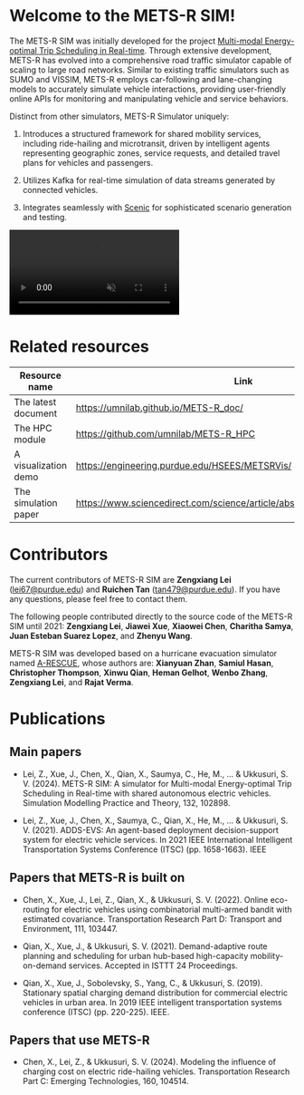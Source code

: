 # Welcome to the METS-R SIM!

The METS-R SIM was initially developed for the project [Multi-modal Energy-optimal Trip Scheduling in Real-time](https://www.osti.gov/biblio/1859675). Through extensive development, METS-R has evolved into a comprehensive road traffic simulator capable of scaling to large road networks. Similar to existing traffic simulators such as SUMO and VISSIM, METS-R employs car-following and lane-changing models to accurately simulate vehicle interactions, providing user-friendly online APIs for monitoring and manipulating vehicle and service behaviors.

Distinct from other simulators, METS-R Simulator uniquely:

1. Introduces a structured framework for shared mobility services, including ride-hailing and microtransit, driven by intelligent agents representing geographic zones, service requests, and detailed travel plans for vehicles and passengers.

2. Utilizes Kafka for real-time simulation of data streams generated by connected vehicles.

3. Integrates seamlessly with [Scenic](https://docs.scenic-lang.org/en/latest/language_reference.html) for sophisticated scenario generation and testing.

<video src="https://user-images.githubusercontent.com/7522913/203042173-8eaa13db-bcdc-4fc3-aa54-40d3640fa6ee.mp4" data-canonical-src="https://user-images.githubusercontent.com/7522913/203042173-8eaa13db-bcdc-4fc3-aa54-40d3640fa6ee.mp4" controls="controls" muted="muted" class="d-block rounded-bottom-2 border-top width-fit" style="max-height:640px;">
</video>

# Related resources

| Resource name      | Link      |
| ------------- | ------------- |
| The latest document | https://umnilab.github.io/METS-R_doc/ |
| The HPC module | https://github.com/umnilab/METS-R_HPC |
| A visualization demo | https://engineering.purdue.edu/HSEES/METSRVis/ |
| The simulation paper | https://www.sciencedirect.com/science/article/abs/pii/S1569190X24000121 |


# Contributors
The current contributors of METS-R SIM are **Zengxiang Lei** (lei67@purdue.edu) and **Ruichen Tan** (tan479@purdue.edu). If you have any questions, please feel free to contact them.

The following people contributed directly to the source code of the METS-R SIM until 2021: **Zengxiang Lei**, **Jiawei Xue**, **Xiaowei Chen**, **Charitha Samya**, **Juan Esteban Suarez Lopez**, and **Zhenyu Wang**.

METS-R SIM was developed based on a hurricane evacuation simulator named [A-RESCUE](https://github.com/umnilab/A_RESCUE), whose authors are: **Xianyuan Zhan**, **Samiul Hasan**, **Christopher Thompson**, **Xinwu Qian**, **Heman Gelhot**, **Wenbo Zhang**, **Zengxiang Lei**, and **Rajat Verma**.

# Publications

## Main papers
+ Lei, Z., Xue, J., Chen, X., Qian, X., Saumya, C., He, M., ... & Ukkusuri, S. V. (2024). METS-R SIM: A simulator for Multi-modal Energy-optimal Trip Scheduling in Real-time with shared autonomous electric vehicles. Simulation Modelling Practice and Theory, 132, 102898.

+ Lei, Z., Xue, J., Chen, X., Saumya, C., Qian, X., He, M., ... & Ukkusuri, S. V. (2021). ADDS-EVS: An agent-based deployment decision-support system for electric vehicle services. In 2021 IEEE International Intelligent Transportation Systems Conference (ITSC) (pp. 1658-1663). IEEE

## Papers that METS-R is built on
+ Chen, X., Xue, J., Lei, Z., Qian, X., & Ukkusuri, S. V. (2022). Online eco-routing for electric vehicles using combinatorial multi-armed bandit with estimated covariance. Transportation Research Part D: Transport and Environment, 111, 103447.

+ Qian, X., Xue, J., & Ukkusuri, S. V. (2021). Demand-adaptive route planning and scheduling for urban hub-based high-capacity mobility-on-demand services. Accepted in ISTTT 24 Proceedings.

+  Qian, X., Xue, J., Sobolevsky, S., Yang, C., & Ukkusuri, S. (2019). Stationary spatial charging demand distribution for commercial electric vehicles in urban area. In 2019 IEEE intelligent transportation systems conference (ITSC) (pp. 220-225). IEEE.


## Papers that use METS-R
+ Chen, X., Lei, Z., & Ukkusuri, S. V. (2024). Modeling the influence of charging cost on electric ride-hailing vehicles. Transportation Research Part C: Emerging Technologies, 160, 104514.

